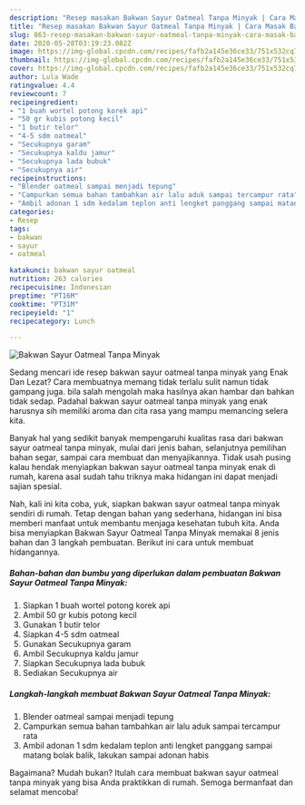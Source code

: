 ```yaml
---
description: "Resep masakan Bakwan Sayur Oatmeal Tanpa Minyak | Cara Masak Bakwan Sayur Oatmeal Tanpa Minyak Yang Enak Dan Mudah"
title: "Resep masakan Bakwan Sayur Oatmeal Tanpa Minyak | Cara Masak Bakwan Sayur Oatmeal Tanpa Minyak Yang Enak Dan Mudah"
slug: 863-resep-masakan-bakwan-sayur-oatmeal-tanpa-minyak-cara-masak-bakwan-sayur-oatmeal-tanpa-minyak-yang-enak-dan-mudah
date: 2020-05-28T03:19:23.082Z
image: https://img-global.cpcdn.com/recipes/fafb2a145e36ce33/751x532cq70/bakwan-sayur-oatmeal-tanpa-minyak-foto-resep-utama.jpg
thumbnail: https://img-global.cpcdn.com/recipes/fafb2a145e36ce33/751x532cq70/bakwan-sayur-oatmeal-tanpa-minyak-foto-resep-utama.jpg
cover: https://img-global.cpcdn.com/recipes/fafb2a145e36ce33/751x532cq70/bakwan-sayur-oatmeal-tanpa-minyak-foto-resep-utama.jpg
author: Lula Wade
ratingvalue: 4.4
reviewcount: 7
recipeingredient:
- "1 buah wortel potong korek api"
- "50 gr kubis potong kecil"
- "1 butir telor"
- "4-5 sdm oatmeal"
- "Secukupnya garam"
- "Secukupnya kaldu jamur"
- "Secukupnya lada bubuk"
- "Secukupnya air"
recipeinstructions:
- "Blender oatmeal sampai menjadi tepung"
- "Campurkan semua bahan tambahkan air lalu aduk sampai tercampur rata"
- "Ambil adonan 1 sdm kedalam teplon anti lengket panggang sampai matang bolak balik, lakukan sampai adonan habis"
categories:
- Resep
tags:
- bakwan
- sayur
- oatmeal

katakunci: bakwan sayur oatmeal 
nutrition: 263 calories
recipecuisine: Indonesian
preptime: "PT16M"
cooktime: "PT31M"
recipeyield: "1"
recipecategory: Lunch

---
```



![Bakwan Sayur Oatmeal Tanpa Minyak](https://img-global.cpcdn.com/recipes/fafb2a145e36ce33/751x532cq70/bakwan-sayur-oatmeal-tanpa-minyak-foto-resep-utama.jpg)

Sedang mencari ide resep bakwan sayur oatmeal tanpa minyak yang Enak Dan Lezat? Cara membuatnya memang tidak terlalu sulit namun tidak gampang juga. bila salah mengolah maka hasilnya akan hambar dan bahkan tidak sedap. Padahal bakwan sayur oatmeal tanpa minyak yang enak harusnya sih memiliki aroma dan cita rasa yang mampu memancing selera kita.

Banyak hal yang sedikit banyak mempengaruhi kualitas rasa dari bakwan sayur oatmeal tanpa minyak, mulai dari jenis bahan, selanjutnya pemilihan bahan segar, sampai cara membuat dan menyajikannya. Tidak usah pusing kalau hendak menyiapkan bakwan sayur oatmeal tanpa minyak enak di rumah, karena asal sudah tahu triknya maka hidangan ini dapat menjadi sajian spesial.




Nah, kali ini kita coba, yuk, siapkan bakwan sayur oatmeal tanpa minyak sendiri di rumah. Tetap dengan bahan yang sederhana, hidangan ini bisa memberi manfaat untuk membantu menjaga kesehatan tubuh kita. Anda bisa menyiapkan Bakwan Sayur Oatmeal Tanpa Minyak memakai 8 jenis bahan dan 3 langkah pembuatan. Berikut ini cara untuk membuat hidangannya.

<!--inarticleads1-->

##### Bahan-bahan dan bumbu yang diperlukan dalam pembuatan Bakwan Sayur Oatmeal Tanpa Minyak:

1. Siapkan 1 buah wortel potong korek api
1. Ambil 50 gr kubis potong kecil
1. Gunakan 1 butir telor
1. Siapkan 4-5 sdm oatmeal
1. Gunakan Secukupnya garam
1. Ambil Secukupnya kaldu jamur
1. Siapkan Secukupnya lada bubuk
1. Sediakan Secukupnya air




<!--inarticleads2-->

##### Langkah-langkah membuat Bakwan Sayur Oatmeal Tanpa Minyak:

1. Blender oatmeal sampai menjadi tepung
1. Campurkan semua bahan tambahkan air lalu aduk sampai tercampur rata
1. Ambil adonan 1 sdm kedalam teplon anti lengket panggang sampai matang bolak balik, lakukan sampai adonan habis




Bagaimana? Mudah bukan? Itulah cara membuat bakwan sayur oatmeal tanpa minyak yang bisa Anda praktikkan di rumah. Semoga bermanfaat dan selamat mencoba!
